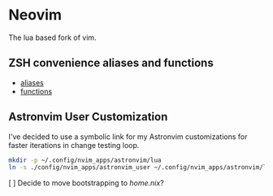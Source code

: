 # Neovim

The lua based fork of vim.

## ZSH convenience aliases and functions

- [aliases](./zsh/aliases.zsh)
- [functions](./zsh/functions.zsh)

## Astronvim User Customization

I've decided to use a symbolic link for my Astronvim customizations for faster iterations in change testing loop.

```sh
mkdir -p ~/.config/nvim_apps/astronvim/lua
ln -s ./config/nvim_apps/astronvim_user ~/.config/nvim_apps/astronvim/lua/user
```

[ ] Decide to move bootstrapping to _home.nix_?
